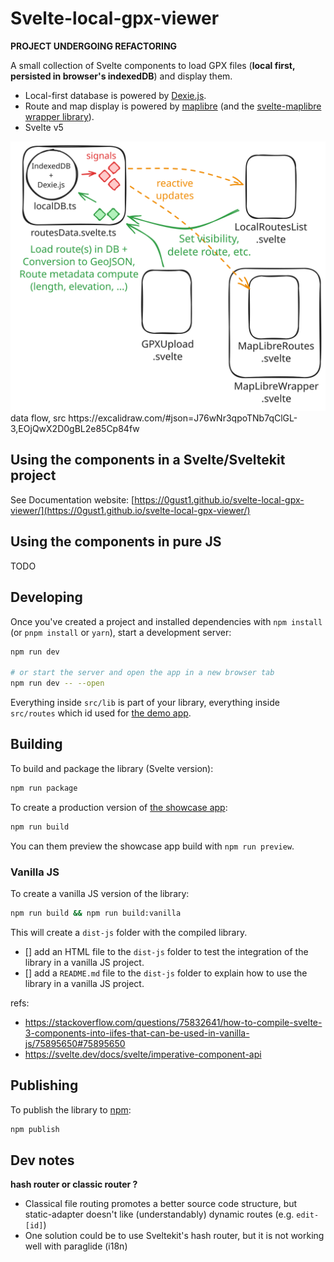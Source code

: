 # Svelte-local-gpx-viewer

**PROJECT UNDERGOING REFACTORING**

A small collection of Svelte components to load GPX files (**local first, persisted in browser's indexedDB**) and display them.

- Local-first database is powered by [Dexie.js](https://dexie.org/).
- Route and map display is powered by [maplibre](https://maplibre.org/) (and the [svelte-maplibre wrapper library](https://github.com/dimfeld/svelte-maplibre)).
- Svelte v5

<picture>
  <img src="static/dataflow.excalidraw.svg">
  <figcaption>data flow, src https://excalidraw.com/#json=J76wNr3qpoTNb7qClGL-3,EOjQwX2D0gBL2e85Cp84fw</figcaption>
</picture>

## Using the components in a Svelte/Sveltekit project

See Documentation website: [https://0gust1.github.io/svelte-local-gpx-viewer/](https://0gust1.github.io/svelte-local-gpx-viewer/)

## Using the components in pure JS

TODO

## Developing

Once you've created a project and installed dependencies with `npm install` (or `pnpm install` or `yarn`), start a development server:

```bash
npm run dev

# or start the server and open the app in a new browser tab
npm run dev -- --open
```

Everything inside `src/lib` is part of your library, everything inside `src/routes` which id used for [the demo app](https://0gust1.github.io/svelte-local-gpx-viewer/).

## Building

To build and package the library (Svelte version):

```bash
npm run package
```

To create a production version of [the showcase app](https://0gust1.github.io/svelte-local-gpx-viewer/):

```bash
npm run build
```

You can them preview the showcase app build with `npm run preview`.

### Vanilla JS

To create a vanilla JS version of the library:

```bash
npm run build && npm run build:vanilla
```

This will create a `dist-js` folder with the compiled library.

- [] add an HTML file to the `dist-js` folder to test the integration of the library in a vanilla JS project.
- [] add a `README.md` file to the `dist-js` folder to explain how to use the library in a vanilla JS project.

refs:

- https://stackoverflow.com/questions/75832641/how-to-compile-svelte-3-components-into-iifes-that-can-be-used-in-vanilla-js/75895650#75895650
- https://svelte.dev/docs/svelte/imperative-component-api

## Publishing

To publish the library to [npm](https://www.npmjs.com):

```bash
npm publish
```


## Dev notes

**hash router or classic router ?**
- Classical file routing promotes a better source code structure, but static-adapter doesn't like (understandably) dynamic routes (e.g. `edit-[id]`)
- One solution could be to use Sveltekit's hash router, but it is not working well with paraglide (i18n)
